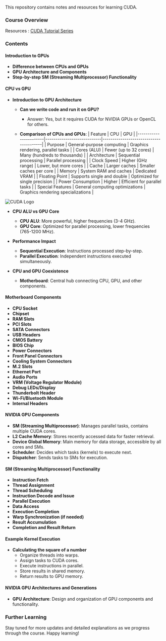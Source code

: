 This repository contains notes and resources for learning CUDA.

### Course Overview
Resources : [CUDA Tutorial Series](https://www.youtube.com/playlist?list=PLBQlPZZ80yqRVrt99CsmYY77MLaenKVa8)

### Contents

#### Introduction to GPUs
- **Difference between CPUs and GPUs**
- **GPU Architecture and Components**
- **Step-by-step SM (Streaming Multiprocessor) Functionality**

#### CPU vs GPU
- **Introduction to GPU Architecture**
  - **Can we write code and run it on GPU?**
    - Answer: Yes, but it requires CUDA for NVIDIA GPUs or OpenCL for others.

  - **Comparison of CPUs and GPUs**:
    | Feature               | CPU                        | GPU                                    |
    |-----------------------|----------------------------|----------------------------------------|
    | Purpose               | General-purpose computing  | Graphics rendering, parallel tasks     |
    | Cores (ALU)           | Fewer (up to 32 cores)     | Many (hundreds to thousands)           |
    | Architecture          | Sequential processing      | Parallel processing                    |
    | Clock Speed           | Higher (GHz range)         | Lower, but more cores                  |
    | Cache                 | Larger caches              | Smaller caches per core                |
    | Memory                | System RAM and caches      | Dedicated VRAM                         |
    | Floating Point        | Supports single and double | Optimized for single precision         |
    | Power Consumption     | Higher                     | Efficient for parallel tasks           |
    | Special Features      | General computing optimizations | Graphics rendering specializations |

![CUDA Logo]([https://example.com/cuda-logo.png](https://www.google.com/url?sa=i&url=https%3A%2F%2Fmicrocontrollerslab.com%2Fdifference-between-cpu-and-gpu%2F&psig=AOvVaw2l-gGLhMHY74E0iyzdL9SO&ust=1717866143651000&source=images&cd=vfe&opi=89978449&ved=0CBIQjRxqFwoTCJD6jZ38yYYDFQAAAAAdAAAAABAE))


- **CPU ALU vs GPU Core**
  - **CPU ALU**: More powerful, higher frequencies (3-4 GHz).
  - **GPU Core**: Optimized for parallel processing, lower frequencies (765-1200 MHz).

- **Performance Impact**
  - **Sequential Execution**: Instructions processed step-by-step.
  - **Parallel Execution**: Independent instructions executed simultaneously.

- **CPU and GPU Coexistence**
  - **Motherboard**: Central hub connecting CPU, GPU, and other components.

#### Motherboard Components
- **CPU Socket**
- **Chipset**
- **RAM Slots**
- **PCI Slots**
- **SATA Connectors**
- **USB Headers**
- **CMOS Battery**
- **BIOS Chip**
- **Power Connectors**
- **Front Panel Connectors**
- **Cooling System Connectors**
- **M.2 Slots**
- **Ethernet Port**
- **Audio Ports**
- **VRM (Voltage Regulator Module)**
- **Debug LEDs/Display**
- **Thunderbolt Header**
- **Wi-Fi/Bluetooth Module**
- **Internal Headers**

#### NVIDIA GPU Components
- **SM (Streaming Multiprocessor)**: Manages parallel tasks, contains multiple CUDA cores.
- **L2 Cache Memory**: Stores recently accessed data for faster retrieval.
- **Device Global Memory**: Main memory for data storage, accessible by all cores and SMs.
- **Scheduler**: Decides which tasks (kernels) to execute next.
- **Dispatcher**: Sends tasks to SMs for execution.

#### SM (Streaming Multiprocessor) Functionality
- **Instruction Fetch**
- **Thread Assignment**
- **Thread Scheduling**
- **Instruction Decode and Issue**
- **Parallel Execution**
- **Data Access**
- **Execution Completion**
- **Warp Synchronization (if needed)**
- **Result Accumulation**
- **Completion and Result Return**

#### Example Kernel Execution
- **Calculating the square of a number**
  - Organize threads into warps.
  - Assign tasks to CUDA cores.
  - Execute instructions in parallel.
  - Store results in shared memory.
  - Return results to GPU memory.

#### NVIDIA GPU Architectures and Generations
- **GPU Architecture**: Design and organization of GPU components and functionality.

### Further Learning
Stay tuned for more updates and detailed explanations as we progress through the course. Happy learning!
